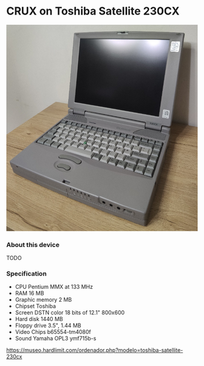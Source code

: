 # CRUX on Toshiba Satellite 230CX

![this-device](https://raw.githubusercontent.com/sepen/crux-on-devices/master/toshiba-satellite-230cx/this-device.jpg)


### About this device

TODO


### Specification

* CPU	Pentium MMX at 133 MHz
* RAM	16 MB
* Graphic memory 2 MB
* Chipset	Toshiba
* Screen	DSTN color 18 bits of 12.1" 800x600
* Hard disk	1440 MB
* Floppy drive 3.5", 1.44 MB
* Video Chips b65554-tm4080f
* Sound Yamaha OPL3 ymf715b-s

https://museo.hardlimit.com/ordenador.php?modelo=toshiba-satellite-230cx

